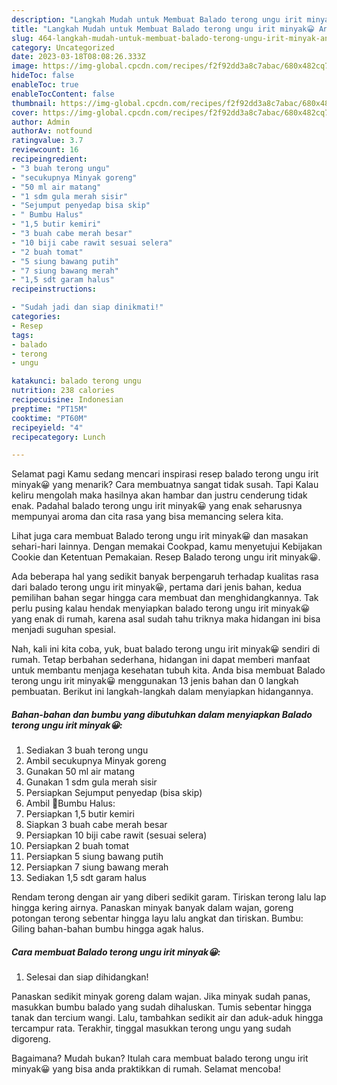 ```yaml
---
description: "Langkah Mudah untuk Membuat Balado terong ungu irit minyak😀 Anti Gagal"
title: "Langkah Mudah untuk Membuat Balado terong ungu irit minyak😀 Anti Gagal"
slug: 464-langkah-mudah-untuk-membuat-balado-terong-ungu-irit-minyak-anti-gagal
category: Uncategorized
date: 2023-03-18T08:08:26.333Z
image: https://img-global.cpcdn.com/recipes/f2f92dd3a8c7abac/680x482cq70/balado-terong-ungu-irit-minyak-foto-resep-utama.jpg
hideToc: false
enableToc: true
enableTocContent: false
thumbnail: https://img-global.cpcdn.com/recipes/f2f92dd3a8c7abac/680x482cq70/balado-terong-ungu-irit-minyak-foto-resep-utama.jpg
cover: https://img-global.cpcdn.com/recipes/f2f92dd3a8c7abac/680x482cq70/balado-terong-ungu-irit-minyak-foto-resep-utama.jpg
author: Admin
authorAv: notfound
ratingvalue: 3.7
reviewcount: 16
recipeingredient:
- "3 buah terong ungu"
- "secukupnya Minyak goreng"
- "50 ml air matang"
- "1 sdm gula merah sisir"
- "Sejumput penyedap bisa skip"
- " Bumbu Halus"
- "1,5 butir kemiri"
- "3 buah cabe merah besar"
- "10 biji cabe rawit sesuai selera"
- "2 buah tomat"
- "5 siung bawang putih"
- "7 siung bawang merah"
- "1,5 sdt garam halus"
recipeinstructions:

- "Sudah jadi dan siap dinikmati!"
categories:
- Resep
tags:
- balado
- terong
- ungu

katakunci: balado terong ungu 
nutrition: 238 calories
recipecuisine: Indonesian
preptime: "PT15M"
cooktime: "PT60M"
recipeyield: "4"
recipecategory: Lunch

---
```



Selamat pagi Kamu sedang mencari inspirasi resep balado terong ungu irit minyak😀 yang menarik? Cara membuatnya sangat tidak susah. Tapi Kalau keliru mengolah maka hasilnya akan hambar dan justru cenderung tidak enak. Padahal balado terong ungu irit minyak😀 yang enak seharusnya mempunyai aroma dan cita rasa yang bisa memancing selera kita.


Lihat juga cara membuat Balado terong ungu irit minyak😀 dan masakan sehari-hari lainnya. Dengan memakai Cookpad, kamu menyetujui Kebijakan Cookie dan Ketentuan Pemakaian. Resep Balado terong ungu irit minyak😀.

Ada beberapa hal yang sedikit banyak berpengaruh terhadap kualitas rasa dari balado terong ungu irit minyak😀, pertama dari jenis bahan, kedua pemilihan bahan segar hingga cara membuat dan menghidangkannya. Tak perlu pusing kalau hendak menyiapkan balado terong ungu irit minyak😀 yang enak di rumah, karena asal sudah tahu triknya maka hidangan ini bisa menjadi suguhan spesial.


Nah, kali ini kita coba, yuk, buat balado terong ungu irit minyak😀 sendiri di rumah. Tetap berbahan sederhana, hidangan ini dapat memberi manfaat untuk membantu menjaga kesehatan tubuh kita. Anda bisa membuat Balado terong ungu irit minyak😀 menggunakan 13 jenis bahan dan 0 langkah pembuatan. Berikut ini langkah-langkah dalam menyiapkan hidangannya.

<!--inarticleads1-->

##### Bahan-bahan dan bumbu yang dibutuhkan dalam menyiapkan Balado terong ungu irit minyak😀:

1. Sediakan 3 buah terong ungu
1. Ambil secukupnya Minyak goreng
1. Gunakan 50 ml air matang
1. Gunakan 1 sdm gula merah sisir
1. Persiapkan Sejumput penyedap (bisa skip)
1. Ambil  🍆Bumbu Halus:
1. Persiapkan 1,5 butir kemiri
1. Siapkan 3 buah cabe merah besar
1. Persiapkan 10 biji cabe rawit (sesuai selera)
1. Persiapkan 2 buah tomat
1. Persiapkan 5 siung bawang putih
1. Persiapkan 7 siung bawang merah
1. Sediakan 1,5 sdt garam halus


Rendam terong dengan air yang diberi sedikit garam. Tiriskan terong lalu lap hingga kering airnya. Panaskan minyak banyak dalam wajan, goreng potongan terong sebentar hingga layu lalu angkat dan tiriskan. Bumbu: Giling bahan-bahan bumbu hingga agak halus. 

<!--inarticleads2-->

##### Cara membuat Balado terong ungu irit minyak😀:


1. Selesai dan siap dihidangkan!

Panaskan sedikit minyak goreng dalam wajan. Jika minyak sudah panas, masukkan bumbu balado yang sudah dihaluskan. Tumis sebentar hingga tanak dan tercium wangi. Lalu, tambahkan sedikit air dan aduk-aduk hingga tercampur rata. Terakhir, tinggal masukkan terong ungu yang sudah digoreng. 

Bagaimana? Mudah bukan? Itulah cara membuat balado terong ungu irit minyak😀 yang bisa anda praktikkan di rumah. Selamat mencoba!
